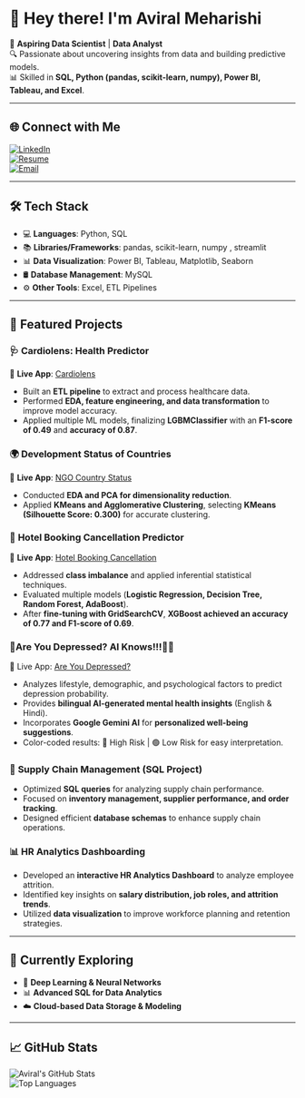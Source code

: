 # 👋 Hey there! I'm Aviral Meharishi  

🚀 **Aspiring Data Scientist** | **Data Analyst**  
🔍 Passionate about uncovering insights from data and building predictive models.  
📊 Skilled in **SQL, Python (pandas, scikit-learn, numpy), Power BI, Tableau, and Excel**.  

---

## 🌐 Connect with Me  
[![LinkedIn](https://img.shields.io/badge/LinkedIn-%230077B5.svg?style=for-the-badge&logo=linkedin&logoColor=white)](https://www.linkedin.com/in/aviralmeharishi)  
[![Resume](https://img.shields.io/badge/Resume-%23000000.svg?style=for-the-badge&logo=adobeacrobatreader&logoColor=white)](https://drive.google.com/file/d/1FtDDixcriYjhBAfrsF_CjidAteWHd06-/view?usp=drive_link)  
[![Email](https://img.shields.io/badge/Email-%23D14836.svg?style=for-the-badge&logo=gmail&logoColor=white)](mailto:aviralmeharishi@gmail.com)  

---

## 🛠️ Tech Stack  
- 💻 **Languages**: Python, SQL  
- 📚 **Libraries/Frameworks**: pandas, scikit-learn, numpy , streamlit
- 📊 **Data Visualization**: Power BI, Tableau, Matplotlib, Seaborn  
- 🛢️ **Database Management**: MySQL  
- ⚙️ **Other Tools**: Excel, ETL Pipelines  

---

## 🌟 Featured Projects  

### 🩺 **Cardiolens: Health Predictor**  
🔗 **Live App**: [Cardiolens](https://cardiolens-health-predictor.streamlit.app/)  
- Built an **ETL pipeline** to extract and process healthcare data.  
- Performed **EDA, feature engineering, and data transformation** to improve model accuracy.  
- Applied multiple ML models, finalizing **LGBMClassifier** with an **F1-score of 0.49** and **accuracy of 0.87**.  

### 🌍 **Development Status of Countries**  
🔗 **Live App**: [NGO Country Status](https://ngo-country-status-by-aviral.streamlit.app/)  
- Conducted **EDA and PCA for dimensionality reduction**.  
- Applied **KMeans and Agglomerative Clustering**, selecting **KMeans (Silhouette Score: 0.300)** for accurate clustering.  

### 🏨 **Hotel Booking Cancellation Predictor**  
🔗 **Live App**: [Hotel Booking Cancellation](https://gij9bnhtqtz6kmfsyp7pyd.streamlit.app/)  
- Addressed **class imbalance** and applied inferential statistical techniques.  
- Evaluated multiple models (**Logistic Regression, Decision Tree, Random Forest, AdaBoost**).  
- After **fine-tuning with GridSearchCV**, **XGBoost achieved an accuracy of 0.77 and F1-score of 0.69**.

### 🧠**Are You Depressed? AI Knows!!!**🤔💭
🔗 Live App: [Are You Depressed?](https://are-you-depressed.streamlit.app/)
- Analyzes lifestyle, demographic, and psychological factors to predict depression probability.
- Provides **bilingual AI-generated mental health insights** (English & Hindi).
- Incorporates **Google Gemini AI** for **personalized well-being suggestions**.
- Color-coded results: 🔴 High Risk | 🟢 Low Risk for easy interpretation.

  
### 🚛 **Supply Chain Management (SQL Project)**  
- Optimized **SQL queries** for analyzing supply chain performance.  
- Focused on **inventory management, supplier performance, and order tracking**.  
- Designed efficient **database schemas** to enhance supply chain operations.  

### 📊 **HR Analytics Dashboarding**  
- Developed an **interactive HR Analytics Dashboard** to analyze employee attrition.  
- Identified key insights on **salary distribution, job roles, and attrition trends**.  
- Utilized **data visualization** to improve workforce planning and retention strategies.  

---

## 🌱 Currently Exploring  
- 🧠 **Deep Learning & Neural Networks**  
- 📊 **Advanced SQL for Data Analytics**  
- ☁️ **Cloud-based Data Storage & Modeling**  

---

## 📈 GitHub Stats  
![Aviral's GitHub Stats](https://github-readme-stats.vercel.app/api?username=aviralmeharishi&show_icons=true&theme=radical)  
![Top Languages](https://github-readme-stats.vercel.app/api/top-langs/?username=aviralmeharishi&layout=compact&theme=radical)  
